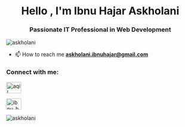 <h1 align="center">Hello , I'm Ibnu Hajar Askholani</h1>
<h3 align="center">Passionate IT Professional in Web Development</h3>

<p align="left"> <img src="https://komarev.com/ghpvc/?username=askholani&label=Profile%20views&color=0e75b6&style=flat" alt="askholani" /> </p>

- 📫 How to reach me **askholani.ibnuhajar@gmail.com**

<h3 align="left">Connect with me:</h3>
<p align="left">
<a href="https://fb.com/aqil" target="blank"><img align="center" src="https://raw.githubusercontent.com/rahuldkjain/github-profile-readme-generator/master/src/images/icons/Social/facebook.svg" alt="aqil" height="30" width="40" /></a>
  
<a href="https://instagram.com/ibnu_hajara" target="blank"><img align="center" src="https://raw.githubusercontent.com/rahuldkjain/github-profile-readme-generator/master/src/images/icons/Social/instagram.svg" alt="ibnu_hajara" height="30" width="40" /></a>
</p>

<p><img align="left" src="https://github-readme-stats.vercel.app/api/top-langs?username=askholani&show_icons=true&locale=en&layout=compact" alt="askholani" /></p>
